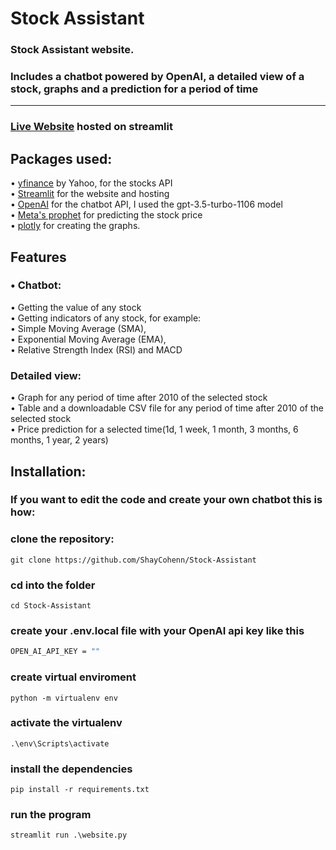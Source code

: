 # Stock Assistant
### Stock Assistant website.<br>
### Includes a chatbot powered by OpenAI, a detailed view of a stock, graphs and a prediction for a period of time
<hr>

### <a href="https://stock-assistant-1.streamlit.app/">Live Website</a> hosted on streamlit
## Packages used:
• <a href="https://pypi.org/project/yfinance/">yfinance</a> by Yahoo, for the stocks API <br>
• <a href="https://pypi.org/project/streamlit/">Streamlit</a> for the website and hosting<br>
• <a href="https://openai.com/">OpenAI</a> for the chatbot API, I used the gpt-3.5-turbo-1106 model<br>
• <a href="https://github.com/facebook/prophet">Meta's prophet</a> for predicting the stock price<br>
• <a href="https://plotly.com/">plotly</a> for creating the graphs.
## Features
### • Chatbot:
• Getting the value of any stock<br>
• Getting indicators of any stock, for example:<br>
• Simple Moving Average (SMA),<br>
• Exponential Moving Average (EMA),<br>
• Relative Strength Index (RSI) and MACD <br>
### Detailed view:
• Graph for any period of time after 2010 of the selected stock<br>
• Table and a downloadable CSV file for any period of time after 2010 of the selected stock<br>
• Price prediction for a selected time(1d, 1 week, 1 month, 3 months, 6 months, 1 year, 2 years)<br>

## Installation:
### If you want to edit the code and create your own chatbot this is how:
### clone the repository:
```
git clone https://github.com/ShayCohenn/Stock-Assistant
```
### cd into the folder
```
cd Stock-Assistant
```
### create your .env.local file with your OpenAI api key like this 
```bash
OPEN_AI_API_KEY = ""
```
### create virtual enviroment
```
python -m virtualenv env
```
### activate the virtualenv
```
.\env\Scripts\activate
```
### install the dependencies
```
pip install -r requirements.txt
```
### run the program
```
streamlit run .\website.py
```